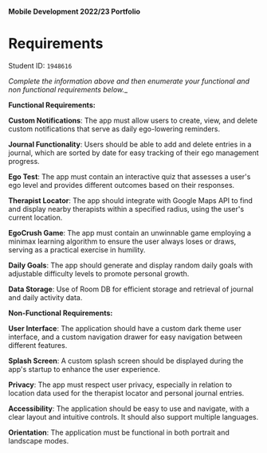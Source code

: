 **Mobile Development 2022/23 Portfolio**
# Requirements

Student ID: `1948616`

_Complete the information above and then enumerate your functional and non functional requirements below.__

**Functional Requirements:**

**Custom Notifications**: The app must allow users to create, view, and delete custom notifications that serve as daily ego-lowering reminders.

**Journal Functionality**: Users should be able to add and delete entries in a journal, which are sorted by date for easy tracking of their ego management progress.

**Ego Test**: The app must contain an interactive quiz that assesses a user's ego level and provides different outcomes based on their responses.

**Therapist Locator**: The app should integrate with Google Maps API to find and display nearby therapists within a specified radius, using the user's current location.

**EgoCrush Game**: The app must contain an unwinnable game employing a minimax learning algorithm to ensure the user always loses or draws, serving as a practical exercise in humility.

**Daily Goals**: The app should generate and display random daily goals with adjustable difficulty levels to promote personal growth.

**Data Storage**: Use of Room DB for efficient storage and retrieval of journal and daily activity data.

**Non-Functional Requirements:**

**User Interface**: The application should have a custom dark theme user interface, and a custom navigation drawer for easy navigation between different features.

**Splash Screen**: A custom splash screen should be displayed during the app's startup to enhance the user experience.

**Privacy**: The app must respect user privacy, especially in relation to location data used for the therapist locator and personal journal entries.

**Accessibility**: The application should be easy to use and navigate, with a clear layout and intuitive controls. It should also support multiple languages.

**Orientation**: The application must be functional in both portrait and landscape modes.
